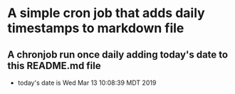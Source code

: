 A simple cron job that adds daily timestamps to markdown file
============================================================
## A chronjob run once daily adding today's date to this README.md file
* today's date is Wed Mar 13 10:08:39 MDT 2019
